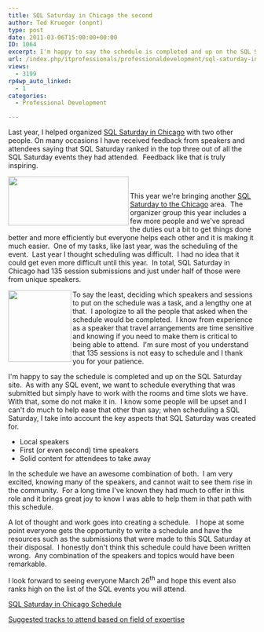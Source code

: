 ```yaml
---
title: SQL Saturday in Chicago the second
author: Ted Krueger (onpnt)
type: post
date: 2011-03-06T15:00:00+00:00
ID: 1064
excerpt: I'm happy to say the schedule is completed and up on the SQL Saturday site.  As with any SQL event, we want to schedule everything that was submitted but simply have to work with the rooms and time slots we have.  With that, some do not make it in.  I know some people will be upset and I can't do much to help ease that other than say; when scheduling a SQL Saturday, I take into account the key people that SQL Saturday was created for.
url: /index.php/itprofessionals/professionaldevelopment/sql-saturday-in-chicago-2nd/
views:
  - 3199
rp4wp_auto_linked:
  - 1
categories:
  - Professional Development

---
```

Last year, I helped organized [SQL Saturday in Chicago][1] with two other people. On many occasions I have received feedback from speakers and attendees saying that SQL Saturday ranked in the top three out of all the SQL Saturday events they had attended.  Feedback like that is truly inspiring.

<div class="image_block">
  <img src="/wp-content/uploads/blogs/All/-10.png?mtime=1299430282" alt="" width="245" height="100" align="left" />
</div>

 

This year we're bringing another [SQL Saturday to the Chicago][2] area.  The organizer group this year includes a few more people and we've spread the duties out a bit to get things done better and more efficiently but everyone helps each other and it is making it much easier.  One of my tasks, like last year, was the scheduling of the event.  Last year I thought scheduling was difficult.  I had no idea that it could get even more difficult until this year.  In total, SQL Saturday in Chicago had 135 session submissions and just under half of those were from unique speakers. 

<div class="image_block">
  <a href="/media/blogs/All/-11.png?mtime=1299430282"><img src="/wp-content/uploads/blogs/All/-11.png?mtime=1299430282" alt="" width="128" height="146" align="left" /></a>
</div>

To say the least, deciding which speakers and sessions to put on the schedule was a task, and a lengthy one at that.  I apologize to all the people that asked when the schedule would be completed.  I know from experience as a speaker that travel arrangements are time sensitive and knowing if you need to make them is critical to being able to attend.  I'm sure most of you understand that 135 sessions is not easy to schedule and I thank you for your patience. 

I'm happy to say the schedule is completed and up on the SQL Saturday site.  As with any SQL event, we want to schedule everything that was submitted but simply have to work with the rooms and time slots we have.  With that, some do not make it in.  I know some people will be upset and I can't do much to help ease that other than say; when scheduling a SQL Saturday, I take into account the key aspects that SQL Saturday was created for. 

  * Local speakers 
  * First (or even second) time speakers 
  * Solid content for attendees to take away 

In the schedule we have an awesome combination of both.  I am very excited, knowing many of the speakers, and cannot wait to see them rise in the community.  For a long time I've known they had much to offer in this role and it brings great joy to know I was able to help them in that path with this schedule.

A lot of thought and work goes into creating a schedule.   I hope at some point everyone gets the opportunity to write a schedule and have the resources such as the submissions that were made to this SQL Saturday at their disposal.  I honestly don't think this schedule could have been written wrong.  Any combination of the speakers and topics would have been remarkable.

I look forward to seeing everyone March 26<sup>th</sup> and hope this event also ranks high on the list of the SQL events you will attend.

[SQL Saturday in Chicago Schedule][3]

[Suggested tracks to attend based on field of expertise][4]

 [1]: http://www.sqlsaturday.com/31/eventhome.aspx
 [2]: http://www.sqlsaturday.com/67/eventhome.aspx
 [3]: http://www.sqlsaturday.com/67/schedule.aspx
 [4]: http://www.sqlsaturday.com/files/b9195593-54c7-413f-959e-a9a41ba76935.gif